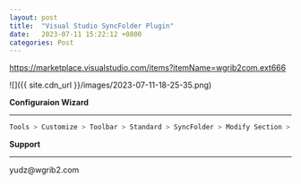 ```yaml
---
layout: post
title:  "Visual Studio SyncFolder Plugin"
date:   2023-07-11 15:22:12 +0800
categories: Post
---
```


https://marketplace.visualstudio.com/items?itemName=wgrib2com.ext666

![]({{ site.cdn_url }}/images/2023-07-11-18-25-35.png)

**Configuraion Wizard**
<hr>

```c#
Tools > Customize > Toolbar > Standard > SyncFolder > Modify Section > Style > Image And Text
```


**Support**
<hr>
yudz@wgrib2.com